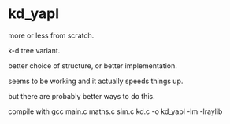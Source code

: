 # kd_yapl

more or less from scratch.

k-d tree variant.

better choice of structure, or better implementation.

seems to be working and it actually speeds things up.

but there are probably better ways to do this.

compile with gcc main.c maths.c sim.c kd.c -o kd_yapl -lm -lraylib
